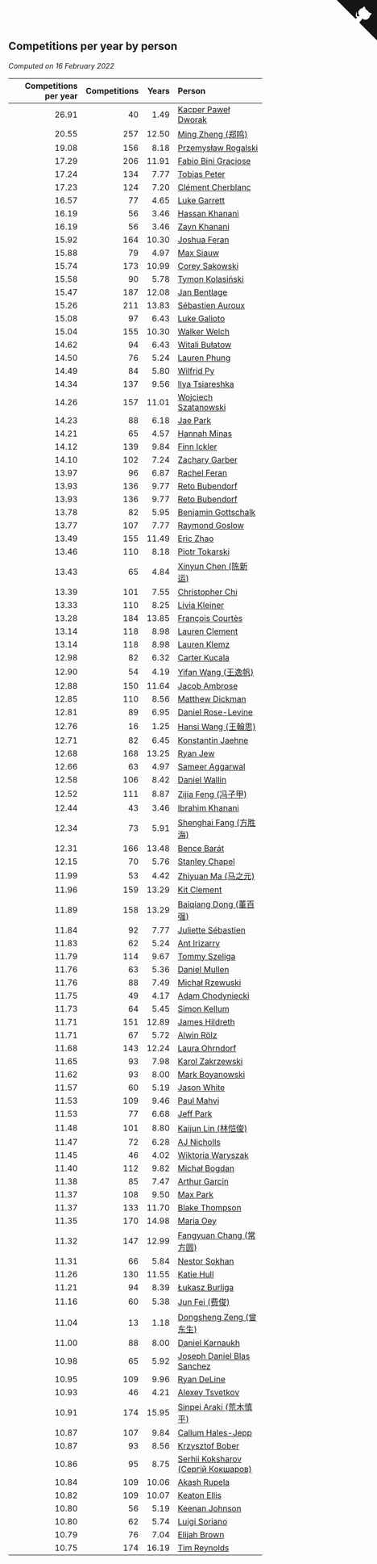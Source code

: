 ## Competitions per year by person

*Computed on 16 February 2022*

| Competitions per year | Competitions | Years | Person |
| ---: | ---: | ---: | :--- |
| 26.91 | 40 | 1.49 | [Kacper Paweł Dworak](https://www.worldcubeassociation.org/persons/2020DWOR01) |
| 20.55 | 257 | 12.50 | [Ming Zheng (郑鸣)](https://www.worldcubeassociation.org/persons/2009ZHEN11) |
| 19.08 | 156 | 8.18 | [Przemysław Rogalski](https://www.worldcubeassociation.org/persons/2013ROGA02) |
| 17.29 | 206 | 11.91 | [Fabio Bini Graciose](https://www.worldcubeassociation.org/persons/2010GRAC02) |
| 17.24 | 134 | 7.77 | [Tobias Peter](https://www.worldcubeassociation.org/persons/2014PETE03) |
| 17.23 | 124 | 7.20 | [Clément Cherblanc](https://www.worldcubeassociation.org/persons/2014CHER05) |
| 16.57 | 77 | 4.65 | [Luke Garrett](https://www.worldcubeassociation.org/persons/2017GARR05) |
| 16.19 | 56 | 3.46 | [Hassan Khanani](https://www.worldcubeassociation.org/persons/2018KHAN26) |
| 16.19 | 56 | 3.46 | [Zayn Khanani](https://www.worldcubeassociation.org/persons/2018KHAN28) |
| 15.92 | 164 | 10.30 | [Joshua Feran](https://www.worldcubeassociation.org/persons/2011FERA01) |
| 15.88 | 79 | 4.97 | [Max Siauw](https://www.worldcubeassociation.org/persons/2017SIAU02) |
| 15.74 | 173 | 10.99 | [Corey Sakowski](https://www.worldcubeassociation.org/persons/2011SAKO01) |
| 15.58 | 90 | 5.78 | [Tymon Kolasiński](https://www.worldcubeassociation.org/persons/2016KOLA02) |
| 15.47 | 187 | 12.08 | [Jan Bentlage](https://www.worldcubeassociation.org/persons/2010BENT01) |
| 15.26 | 211 | 13.83 | [Sébastien Auroux](https://www.worldcubeassociation.org/persons/2008AURO01) |
| 15.08 | 97 | 6.43 | [Luke Galioto](https://www.worldcubeassociation.org/persons/2015GALI02) |
| 15.04 | 155 | 10.30 | [Walker Welch](https://www.worldcubeassociation.org/persons/2011WELC01) |
| 14.62 | 94 | 6.43 | [Witali Bułatow](https://www.worldcubeassociation.org/persons/2015BUAT01) |
| 14.50 | 76 | 5.24 | [Lauren Phung](https://www.worldcubeassociation.org/persons/2016PHUN02) |
| 14.49 | 84 | 5.80 | [Wilfrid Py](https://www.worldcubeassociation.org/persons/2016PYWI01) |
| 14.34 | 137 | 9.56 | [Ilya Tsiareshka](https://www.worldcubeassociation.org/persons/2012TERE01) |
| 14.26 | 157 | 11.01 | [Wojciech Szatanowski](https://www.worldcubeassociation.org/persons/2011SZAT01) |
| 14.23 | 88 | 6.18 | [Jae Park](https://www.worldcubeassociation.org/persons/2015PARK24) |
| 14.21 | 65 | 4.57 | [Hannah Minas](https://www.worldcubeassociation.org/persons/2017MINA04) |
| 14.12 | 139 | 9.84 | [Finn Ickler](https://www.worldcubeassociation.org/persons/2012ICKL01) |
| 14.10 | 102 | 7.24 | [Zachary Garber](https://www.worldcubeassociation.org/persons/2014GARB01) |
| 13.97 | 96 | 6.87 | [Rachel Feran](https://www.worldcubeassociation.org/persons/2015FERA01) |
| 13.93 | 136 | 9.77 | [Reto Bubendorf](https://www.worldcubeassociation.org/persons/2012BUBE01) |
| 13.93 | 136 | 9.77 | [Reto Bubendorf](https://www.worldcubeassociation.org/persons/2012BUBE01) |
| 13.78 | 82 | 5.95 | [Benjamin Gottschalk](https://www.worldcubeassociation.org/persons/2016GOTT01) |
| 13.77 | 107 | 7.77 | [Raymond Goslow](https://www.worldcubeassociation.org/persons/2014GOSL01) |
| 13.49 | 155 | 11.49 | [Eric Zhao](https://www.worldcubeassociation.org/persons/2010ZHAO19) |
| 13.46 | 110 | 8.18 | [Piotr Tokarski](https://www.worldcubeassociation.org/persons/2013TOKA01) |
| 13.43 | 65 | 4.84 | [Xinyun Chen (陈新运)](https://www.worldcubeassociation.org/persons/2017CHEN36) |
| 13.39 | 101 | 7.55 | [Christopher Chi](https://www.worldcubeassociation.org/persons/2014CHIC01) |
| 13.33 | 110 | 8.25 | [Livia Kleiner](https://www.worldcubeassociation.org/persons/2013KLEI03) |
| 13.28 | 184 | 13.85 | [François Courtès](https://www.worldcubeassociation.org/persons/2008COUR01) |
| 13.14 | 118 | 8.98 | [Lauren Clement](https://www.worldcubeassociation.org/persons/2013KLEM01) |
| 13.14 | 118 | 8.98 | [Lauren Klemz](https://www.worldcubeassociation.org/persons/2013KLEM01) |
| 12.98 | 82 | 6.32 | [Carter Kucala](https://www.worldcubeassociation.org/persons/2015KUCA01) |
| 12.90 | 54 | 4.19 | [Yifan Wang (王逸帆)](https://www.worldcubeassociation.org/persons/2017WANY29) |
| 12.88 | 150 | 11.64 | [Jacob Ambrose](https://www.worldcubeassociation.org/persons/2010AMBR01) |
| 12.85 | 110 | 8.56 | [Matthew Dickman](https://www.worldcubeassociation.org/persons/2013DICK01) |
| 12.81 | 89 | 6.95 | [Daniel Rose-Levine](https://www.worldcubeassociation.org/persons/2015ROSE01) |
| 12.76 | 16 | 1.25 | [Hansi Wang (王翰思)](https://www.worldcubeassociation.org/persons/2020WANG19) |
| 12.71 | 82 | 6.45 | [Konstantin Jaehne](https://www.worldcubeassociation.org/persons/2015JAEH01) |
| 12.68 | 168 | 13.25 | [Ryan Jew](https://www.worldcubeassociation.org/persons/2008JEWR01) |
| 12.66 | 63 | 4.97 | [Sameer Aggarwal](https://www.worldcubeassociation.org/persons/2017AGGA01) |
| 12.58 | 106 | 8.42 | [Daniel Wallin](https://www.worldcubeassociation.org/persons/2013WALL03) |
| 12.52 | 111 | 8.87 | [Zijia Feng (冯子甲)](https://www.worldcubeassociation.org/persons/2013FENG02) |
| 12.44 | 43 | 3.46 | [Ibrahim Khanani](https://www.worldcubeassociation.org/persons/2018KHAN27) |
| 12.34 | 73 | 5.91 | [Shenghai Fang (方胜海)](https://www.worldcubeassociation.org/persons/2016FANG01) |
| 12.31 | 166 | 13.48 | [Bence Barát](https://www.worldcubeassociation.org/persons/2008BARA01) |
| 12.15 | 70 | 5.76 | [Stanley Chapel](https://www.worldcubeassociation.org/persons/2016CHAP04) |
| 11.99 | 53 | 4.42 | [Zhiyuan Ma (马之元)](https://www.worldcubeassociation.org/persons/2017MAZH04) |
| 11.96 | 159 | 13.29 | [Kit Clement](https://www.worldcubeassociation.org/persons/2008CLEM01) |
| 11.89 | 158 | 13.29 | [Baiqiang Dong (董百强)](https://www.worldcubeassociation.org/persons/2008DONG06) |
| 11.84 | 92 | 7.77 | [Juliette Sébastien](https://www.worldcubeassociation.org/persons/2014SEBA01) |
| 11.83 | 62 | 5.24 | [Ant Irizarry](https://www.worldcubeassociation.org/persons/2016IRIZ02) |
| 11.79 | 114 | 9.67 | [Tommy Szeliga](https://www.worldcubeassociation.org/persons/2012SZEL01) |
| 11.76 | 63 | 5.36 | [Daniel Mullen](https://www.worldcubeassociation.org/persons/2016MULL04) |
| 11.76 | 88 | 7.49 | [Michał Rzewuski](https://www.worldcubeassociation.org/persons/2014RZEW01) |
| 11.75 | 49 | 4.17 | [Adam Chodyniecki](https://www.worldcubeassociation.org/persons/2017CHOD02) |
| 11.73 | 64 | 5.45 | [Simon Kellum](https://www.worldcubeassociation.org/persons/2016KELL12) |
| 11.71 | 151 | 12.89 | [James Hildreth](https://www.worldcubeassociation.org/persons/2009HILD01) |
| 11.71 | 67 | 5.72 | [Alwin Rölz](https://www.worldcubeassociation.org/persons/2016ROLZ01) |
| 11.68 | 143 | 12.24 | [Laura Ohrndorf](https://www.worldcubeassociation.org/persons/2009OHRN01) |
| 11.65 | 93 | 7.98 | [Karol Zakrzewski](https://www.worldcubeassociation.org/persons/2014ZAKR01) |
| 11.62 | 93 | 8.00 | [Mark Boyanowski](https://www.worldcubeassociation.org/persons/2014BOYA01) |
| 11.57 | 60 | 5.19 | [Jason White](https://www.worldcubeassociation.org/persons/2016WHIT16) |
| 11.53 | 109 | 9.46 | [Paul Mahvi](https://www.worldcubeassociation.org/persons/2012MAHV01) |
| 11.53 | 77 | 6.68 | [Jeff Park](https://www.worldcubeassociation.org/persons/2015PARK08) |
| 11.48 | 101 | 8.80 | [Kaijun Lin (林恺俊)](https://www.worldcubeassociation.org/persons/2013LINK01) |
| 11.47 | 72 | 6.28 | [AJ Nicholls](https://www.worldcubeassociation.org/persons/2015NICH04) |
| 11.45 | 46 | 4.02 | [Wiktoria Waryszak](https://www.worldcubeassociation.org/persons/2018WARY01) |
| 11.40 | 112 | 9.82 | [Michał Bogdan](https://www.worldcubeassociation.org/persons/2012BOGD01) |
| 11.38 | 85 | 7.47 | [Arthur Garcin](https://www.worldcubeassociation.org/persons/2014GARC27) |
| 11.37 | 108 | 9.50 | [Max Park](https://www.worldcubeassociation.org/persons/2012PARK03) |
| 11.37 | 133 | 11.70 | [Blake Thompson](https://www.worldcubeassociation.org/persons/2010THOM03) |
| 11.35 | 170 | 14.98 | [Maria Oey](https://www.worldcubeassociation.org/persons/2007OEYM01) |
| 11.32 | 147 | 12.99 | [Fangyuan Chang (常方圆)](https://www.worldcubeassociation.org/persons/2009CHAN04) |
| 11.31 | 66 | 5.84 | [Nestor Sokhan](https://www.worldcubeassociation.org/persons/2016SOKH01) |
| 11.26 | 130 | 11.55 | [Katie Hull](https://www.worldcubeassociation.org/persons/2010HULL01) |
| 11.21 | 94 | 8.39 | [Łukasz Burliga](https://www.worldcubeassociation.org/persons/2013BURL01) |
| 11.16 | 60 | 5.38 | [Jun Fei (费俊)](https://www.worldcubeassociation.org/persons/2016FEIJ02) |
| 11.04 | 13 | 1.18 | [Dongsheng Zeng (曾东生)](https://www.worldcubeassociation.org/persons/2020ZENG03) |
| 11.00 | 88 | 8.00 | [Daniel Karnaukh](https://www.worldcubeassociation.org/persons/2014KARN02) |
| 10.98 | 65 | 5.92 | [Joseph Daniel Blas Sanchez](https://www.worldcubeassociation.org/persons/2016SANC08) |
| 10.95 | 109 | 9.96 | [Ryan DeLine](https://www.worldcubeassociation.org/persons/2012DELI01) |
| 10.93 | 46 | 4.21 | [Alexey Tsvetkov](https://www.worldcubeassociation.org/persons/2017TSVE02) |
| 10.91 | 174 | 15.95 | [Sinpei Araki (荒木慎平)](https://www.worldcubeassociation.org/persons/2006ARAK01) |
| 10.87 | 107 | 9.84 | [Callum Hales-Jepp](https://www.worldcubeassociation.org/persons/2012HALE01) |
| 10.87 | 93 | 8.56 | [Krzysztof Bober](https://www.worldcubeassociation.org/persons/2013BOBE01) |
| 10.86 | 95 | 8.75 | [Serhii Koksharov (Сергій Кокшаров)](https://www.worldcubeassociation.org/persons/2013KOKS01) |
| 10.84 | 109 | 10.06 | [Akash Rupela](https://www.worldcubeassociation.org/persons/2012RUPE01) |
| 10.82 | 109 | 10.07 | [Keaton Ellis](https://www.worldcubeassociation.org/persons/2012ELLI01) |
| 10.80 | 56 | 5.19 | [Keenan Johnson](https://www.worldcubeassociation.org/persons/2016JOHN30) |
| 10.80 | 62 | 5.74 | [Luigi Soriano](https://www.worldcubeassociation.org/persons/2016SORI04) |
| 10.79 | 76 | 7.04 | [Elijah Brown](https://www.worldcubeassociation.org/persons/2015BROW03) |
| 10.75 | 174 | 16.19 | [Tim Reynolds](https://www.worldcubeassociation.org/persons/2005REYN01) |


<a href="https://github.com/jonatanklosko/wca_statistics" class="github-corner" aria-label="View source on Github"><svg width="80" height="80" viewBox="0 0 250 250" style="fill:#151513; color:#fff; position: absolute; top: 0; border: 0; right: 0;" aria-hidden="true"><path d="M0,0 L115,115 L130,115 L142,142 L250,250 L250,0 Z"></path><path d="M128.3,109.0 C113.8,99.7 119.0,89.6 119.0,89.6 C122.0,82.7 120.5,78.6 120.5,78.6 C119.2,72.0 123.4,76.3 123.4,76.3 C127.3,80.9 125.5,87.3 125.5,87.3 C122.9,97.6 130.6,101.9 134.4,103.2" fill="currentColor" style="transform-origin: 130px 106px;" class="octo-arm"></path><path d="M115.0,115.0 C114.9,115.1 118.7,116.5 119.8,115.4 L133.7,101.6 C136.9,99.2 139.9,98.4 142.2,98.6 C133.8,88.0 127.5,74.4 143.8,58.0 C148.5,53.4 154.0,51.2 159.7,51.0 C160.3,49.4 163.2,43.6 171.4,40.1 C171.4,40.1 176.1,42.5 178.8,56.2 C183.1,58.6 187.2,61.8 190.9,65.4 C194.5,69.0 197.7,73.2 200.1,77.6 C213.8,80.2 216.3,84.9 216.3,84.9 C212.7,93.1 206.9,96.0 205.4,96.6 C205.1,102.4 203.0,107.8 198.3,112.5 C181.9,128.9 168.3,122.5 157.7,114.1 C157.9,116.9 156.7,120.9 152.7,124.9 L141.0,136.5 C139.8,137.7 141.6,141.9 141.8,141.8 Z" fill="currentColor" class="octo-body"></path></svg></a><style>.github-corner:hover .octo-arm{animation:octocat-wave 560ms ease-in-out}@keyframes octocat-wave{0%,100%{transform:rotate(0)}20%,60%{transform:rotate(-25deg)}40%,80%{transform:rotate(10deg)}}@media (max-width:500px){.github-corner:hover .octo-arm{animation:none}.github-corner .octo-arm{animation:octocat-wave 560ms ease-in-out}}</style>
